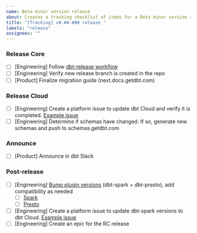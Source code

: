 ```yaml
---
name: Beta minor version release
about: Creates a tracking checklist of items for a Beta minor version release
title: "[Tracking] v#.##.#B# release "
labels: "release"
assignees: ""
---
```


### Release Core

- [ ] [Engineering] Follow [dbt-release workflow](https://www.notion.so/dbtlabs/Releasing-b97c5ea9a02949e79e81db3566bbc8ef#03ff37da697d4d8ba63d24fae1bfa817)
- [ ] [Engineering] Verify new release branch is created in the repo
- [ ] [Product] Finalize migration guide (next.docs.getdbt.com)

### Release Cloud

- [ ] [Engineering] Create a platform issue to update dbt Cloud and verify it is completed. [Example issue](https://github.com/dbt-labs/dbt-cloud/issues/3481)
- [ ] [Engineering] Determine if schemas have changed. If so, generate new schemas and push to schemas.getdbt.com

### Announce

- [ ] [Product] Announce in dbt Slack

### Post-release

- [ ] [Engineering] [Bump plugin versions](https://www.notion.so/dbtlabs/Releasing-b97c5ea9a02949e79e81db3566bbc8ef#f01854e8da3641179fbcbe505bdf515c) (dbt-spark + dbt-presto), add compatibility as needed
  - [ ] [Spark](https://github.com/dbt-labs/dbt-spark)
  - [ ] [Presto](https://github.com/dbt-labs/dbt-presto)
- [ ] [Engineering] Create a platform issue to update dbt-spark versions to dbt Cloud. [Example issue](https://github.com/dbt-labs/dbt-cloud/issues/3481)
- [ ] [Engineering] Create an epic for the RC release

